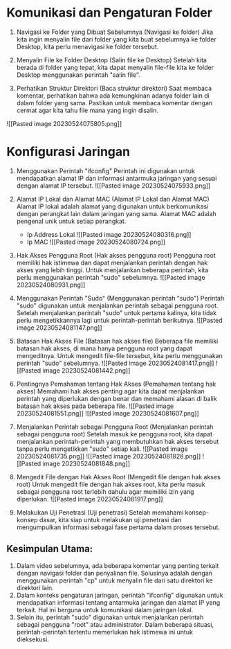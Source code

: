 # Komunikasi dan Pengaturan Folder

1. Navigasi ke Folder yang Dibuat Sebelumnya (Navigasi ke folder)
	Jika kita ingin menyalin file dari folder yang kita buat sebelumnya ke folder Desktop, kita perlu menavigasi ke folder tersebut.

2. Menyalin File ke Folder Desktop (Salin file ke Desktop)
	Setelah kita berada di folder yang tepat, kita dapat menyalin file-file kita ke folder Desktop menggunakan perintah "salin file".

3. Perhatikan Struktur Direktori (Baca struktur direktori)
	Saat membaca komentar, perhatikan bahwa ada kemungkinan adanya folder lain di dalam folder yang sama. Pastikan untuk membaca komentar dengan cermat agar kita tahu file mana yang ingin disalin.

![[Pasted image 20230524075805.png]]

# Konfigurasi Jaringan

1. Menggunakan Perintah "ifconfig"
	Perintah ini digunakan untuk mendapatkan alamat IP dan informasi antarmuka jaringan yang sesuai dengan alamat IP tersebut.
	![[Pasted image 20230524075933.png]]

2. Alamat IP Lokal dan Alamat MAC (Alamat IP Lokal dan Alamat MAC)
	Alamat IP lokal adalah alamat yang digunakan untuk berkomunikasi dengan perangkat lain dalam jaringan yang sama. Alamat MAC adalah pengenal unik untuk setiap perangkat.
	- Ip Address Lokal
		![[Pasted image 20230524080316.png]]
	- Ip MAC
		![[Pasted image 20230524080724.png]]
		
3. Hak Akses Pengguna Root (Hak akses pengguna root)
	Pengguna root memiliki hak istimewa dan dapat menjalankan perintah dengan hak akses yang lebih tinggi. Untuk menjalankan beberapa perintah, kita perlu menggunakan perintah "sudo" sebelumnya.
	![[Pasted image 20230524080931.png]]

4. Menggunakan Perintah "Sudo" (Menggunakan perintah "sudo")
	Perintah "sudo" digunakan untuk menjalankan perintah sebagai pengguna root. Setelah menjalankan perintah "sudo" untuk pertama kalinya, kita tidak perlu mengetikkannya lagi untuk perintah-perintah berikutnya.
	![[Pasted image 20230524081147.png]]
	
5. Batasan Hak Akses File (Batasan hak akses file)
	Beberapa file memiliki batasan hak akses, di mana hanya pengguna root yang dapat mengeditnya. Untuk mengedit file-file tersebut, kita perlu menggunakan perintah "sudo" sebelumnya.
    ![[Pasted image 20230524081417.png]]
	![[Pasted image 20230524081442.png]]

6. Pentingnya Pemahaman tentang Hak Akses (Pemahaman tentang hak akses)
	Memahami hak akses penting agar kita dapat menjalankan perintah yang diperlukan dengan benar dan memahami alasan di balik batasan hak akses pada beberapa file.
	![[Pasted image 20230524081551.png]]
	![[Pasted image 20230524081607.png]]

7. Menjalankan Perintah sebagai Pengguna Root (Menjalankan perintah sebagai pengguna root) 
	Setelah masuk ke pengguna root, kita dapat menjalankan perintah-perintah yang membutuhkan hak akses tersebut tanpa perlu mengetikkan "sudo" setiap kali.
	![[Pasted image 20230524081735.png]]
	![[Pasted image 20230524081828.png]]
	![[Pasted image 20230524081848.png]]

8. Mengedit File dengan Hak Akses Root (Mengedit file dengan hak akses root)
	Untuk mengedit file dengan hak akses root, kita perlu masuk sebagai pengguna root terlebih dahulu agar memiliki izin yang diperlukan.
	![[Pasted image 20230524081917.png]]

9. Melakukan Uji Penetrasi (Uji penetrasi)
	Setelah memahami konsep-konsep dasar, kita siap untuk melakukan uji penetrasi dan mengumpulkan informasi sebagai fase pertama dalam proses tersebut.

## Kesimpulan Utama:

1. Dalam video sebelumnya, ada beberapa komentar yang penting terkait dengan navigasi folder dan penyalinan file. Solusinya adalah dengan menggunakan perintah "cp" untuk menyalin file dari satu direktori ke direktori lain.
2. Dalam konteks pengaturan jaringan, perintah "ifconfig" digunakan untuk mendapatkan informasi tentang antarmuka jaringan dan alamat IP yang terkait. Hal ini berguna untuk komunikasi dalam jaringan lokal.
3. Selain itu, perintah "sudo" digunakan untuk menjalankan perintah sebagai pengguna "root" atau administrator. Dalam beberapa situasi, perintah-perintah tertentu memerlukan hak istimewa ini untuk dieksekusi.

